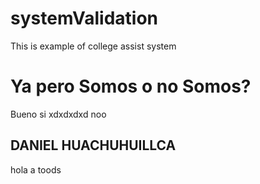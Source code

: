 # systemValidation
This is example of college assist system

# Ya pero Somos o no Somos?
Bueno si xdxdxdxd
noo

## DANIEL HUACHUHUILLCA
hola a toods